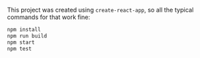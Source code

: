 This project was created using `create-react-app`, so all the typical commands for that work fine:
```bash
npm install
npm run build
npm start
npm test
```
